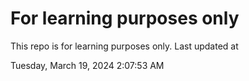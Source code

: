 # For learning purposes only
This repo is for learning purposes only.
Last updated at

Tuesday, March 19, 2024 2:07:53 AM

